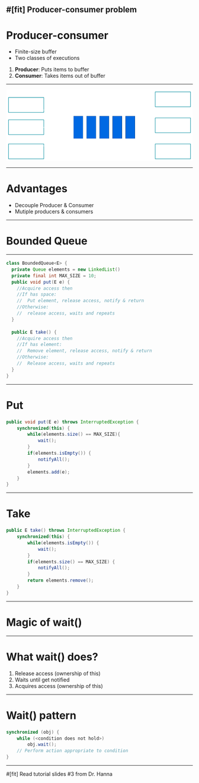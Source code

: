 #[fit] Producer-consumer problem
---
# Producer-consumer
- Finite-size buffer
- Two classes of executions
1. **Producer**: Puts items to buffer
2. **Consumer**: Takes items out of buffer

---
![fit](img/procons.png)

---
# Advantages
- Decouple Producer & Consumer
- Mutiple producers & consumers

---
# Bounded Queue

---
```java
class BoundedQueue<E> {
  private Queue elements = new LinkedList()
  private final int MAX_SIZE = 10;
  public void put(E e) {
    //Acquire access then
    //If has space: 
    //  Put element, release access, notify & return
    //Otherwise:
    //  release access, waits and repeats
  }
  
  public E take() {
    //Acquire access then
    //If has element:
    //  Remove element, release access, notify & return
    //Otherwise:
    //  Release access, waits and repeats
  }
}
```

---
# Put
```java
public void put(E e) throws InterruptedException {
    synchronized(this) {
        while(elements.size() == MAX_SIZE){
            wait();
        }
        if(elements.isEmpty()) {
            notifyAll();
        }
        elements.add(e);
    }
}
```

---
# Take
```java
public E take() throws InterruptedException {
    synchronized(this) {
        while(elements.isEmpty()) {
            wait();
        }
        if(elements.size() == MAX_SIZE) {
            notifyAll();
        }
        return elements.remove();
    }
}
```

---
# Magic of wait()
---
# What wait() does?
1. Release access (ownership of this)
2. Waits until get notified
3. Acquires access (ownership of this)

---
# Wait() pattern
```java
synchronized (obj) {
    while (<condition does not hold>)
        obj.wait();
    // Perform action appropriate to condition
}
```

---
#[fit] Read tutorial slides #3 from Dr. Hanna





